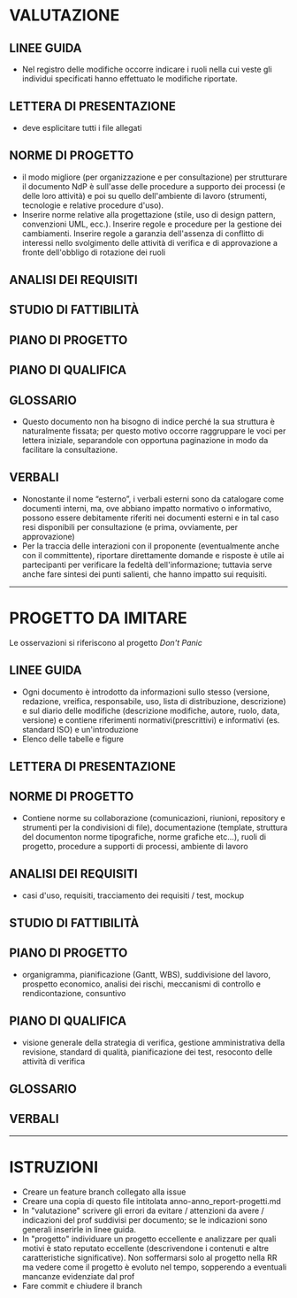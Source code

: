 
# VALUTAZIONE

## LINEE GUIDA
* Nel registro delle modifiche occorre indicare i ruoli nella cui veste gli individui specificati hanno effettuato le modifiche riportate. 

## LETTERA DI PRESENTAZIONE
* deve esplicitare tutti i file allegati

## NORME DI PROGETTO
* il modo migliore (per organizzazione e per consultazione) per strutturare il documento NdP è sull'asse delle procedure a supporto dei processi (e delle loro attività) e poi su  quello dell'ambiente di lavoro (strumenti, tecnologie e relative procedure d'uso). 
* Inserire norme relative alla progettazione (stile, uso di design pattern, convenzioni UML, ecc.). Inserire regole e procedure per la gestione dei cambiamenti. Inserire regole a garanzia dell'assenza di conflitto di interessi nello svolgimento delle attività di verifica e di approvazione a fronte dell'obbligo di rotazione dei ruoli

## ANALISI DEI REQUISITI

## STUDIO DI FATTIBILITÀ

## PIANO DI PROGETTO

## PIANO DI QUALIFICA

## GLOSSARIO
* Questo documento non ha bisogno di indice perché la sua struttura è naturalmente fissata; per questo motivo occorre raggruppare le voci per lettera iniziale, separandole con opportuna paginazione in modo da facilitare la consultazione.


## VERBALI
* Nonostante il nome “esterno”, i verbali esterni sono da catalogare come documenti interni, ma, ove abbiano impatto normativo o informativo, possono essere debitamente  riferiti nei documenti esterni e in tal caso resi disponibili per consultazione (e prima, ovviamente, per approvazione)
* Per la traccia delle interazioni con il proponente (eventualmente anche con il committente), riportare direttamente domande e risposte è utile ai partecipanti per verificare la fedeltà dell'informazione; tuttavia serve anche fare sintesi dei punti salienti, che hanno impatto sui requisiti.

---

# PROGETTO DA IMITARE
Le osservazioni si riferiscono al progetto _Don't Panic_

## LINEE GUIDA
* Ogni documento è introdotto da informazioni sullo stesso (versione, redazione, vreifica, responsabile, uso, lista di distribuzione, descrizione) e sul diario delle modifiche (descrizione modifiche, autore, ruolo, data, versione) e contiene riferimenti normativi(prescrittivi) e informativi (es. standard ISO) e un'introduzione
* Elenco delle tabelle e figure 

## LETTERA DI PRESENTAZIONE

## NORME DI PROGETTO
* Contiene norme su collaborazione (comunicazioni, riunioni, repository e strumenti per la condivisioni di file), documentazione (template, struttura del documenton norme tipografiche, norme grafiche etc...), ruoli di progetto, procedure a supporti di processi, ambiente di lavoro

## ANALISI DEI REQUISITI
* casi d'uso, requisiti, tracciamento dei requisiti / test, mockup

## STUDIO DI FATTIBILITÀ

## PIANO DI PROGETTO
* organigramma, pianificazione (Gantt, WBS), suddivisione del lavoro, prospetto economico, analisi dei rischi, meccanismi di controllo e rendicontazione, consuntivo


## PIANO DI QUALIFICA
* visione generale della strategia di verifica, gestione amministrativa della revisione, standard di qualità, pianificazione dei test, resoconto delle attività di verifica

## GLOSSARIO

## VERBALI

---

# ISTRUZIONI

* Creare un feature branch collegato alla issue
* Creare una copia di questo file intitolata anno-anno_report-progetti.md
* In "valutazione" scrivere gli errori da evitare / attenzioni da avere / indicazioni del prof suddivisi per documento; se le indicazioni sono generali inserirle in linee guida. 
* In "progetto" individuare un progetto eccellente e analizzare per quali motivi è stato reputato eccellente (descrivendone i contenuti e altre caratteristiche significative). Non soffermarsi solo al progetto nella RR ma vedere come il progetto è evoluto nel tempo, sopperendo a eventuali mancanze evidenziate dal prof
* Fare commit e chiudere il branch